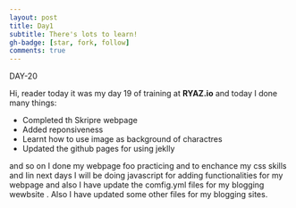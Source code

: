 ```yaml
---
layout: post
title: Day1
subtitle: There's lots to learn!
gh-badge: [star, fork, follow]
comments: true
---
```


DAY-20

Hi, reader  today it was my day 19 of training at **RYAZ.io** and today I done many things:

* Completed th Skripre webpage
* Added reponsiveness
* Learnt how to use image as background of charactres
* Updated the github pages for using jeklly

and so on I done my webpage  foo practicing and to enchance my css skills  and Iin next days I will be doing javascript for adding functionalities for my webpage  and also I have update the comfig.yml files for my blogging wewbsite . Also I have updated some other files for my blogging sites.